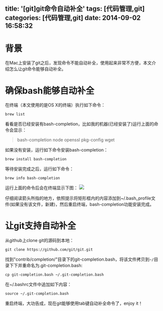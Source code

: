 title: '[git]git命令自动补全'
tags: [代码管理,git]
categories: [代码管理,git]
date: 2014-09-02 16:58:32
---
# 背景
在Mac上安装了git之后，发现命令不能自动补全，使用起来非常不方便，本文介绍怎么让git命令能够自动补全。
<!--more-->
# 确保bash能够自动补全
在终端（本文使用的是OS X的终端）执行如下命令：

```
brew list 
```

看看是否已经安装有bash-completion，比如我的机器(已经安装了)运行上面的命令会显示：

>bash-completion	node		openssl		pkg-config	wget

如果没有安装，运行如下命令安装bash-completion：

```
brew install bash-completion
```
等待安装完成之后，运行如下命令：

```
brew info bash-completion
```

运行上面的命令后会在终端显示下图：
![](http://7xlune.com1.z0.glb.clouddn.com/images/git命令自动补全/bash-completion.png)

仔细阅读箭头所指的地方，依照提示将矩形框内的内容添加到~/.bash_profile文件(如果没有该文件，新建)，然后重启终端，bash-completion功能安装完成。

# 让git支持自动补全
从github上clone git的源码到本地：

```
git clone https://github.com/git/git.git
```
找到"contrib/completion/"目录下的git-completion.bash，将该文件拷贝到`~/`目录下下并重命名为.git-completion.bash:

```
cp git-completion.bash ~/.git-completion.bash
```

在~/.bashrc文件中追加如下内容：

```
source ~/.git-completion.bash
```

重启终端，大功告成，现在git能够使用tab键自动补全命令了，enjoy it！

